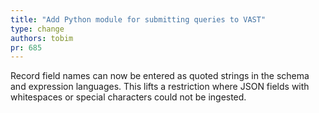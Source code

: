 ```yaml
---
title: "Add Python module for submitting queries to VAST"
type: change
authors: tobim
pr: 685
---
```


Record field names can now be entered as quoted strings in the schema and
expression languages. This lifts a restriction where JSON fields with
whitespaces or special characters could not be ingested.
